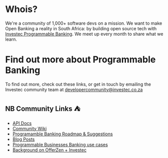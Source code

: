 # Whois?
We're a community of 1,000+ software devs on a mission. We want to make Open Banking a reality in South Africa: by building open source tech with [Investec Programmable Banking](https://www.investec.com/en_za/banking/programmable-banking.html). We meet up every month to share what we learn.

# Find out more about Programmable Banking

To find out more, check out these links, or get in touch by emailing the Investec community team at [developercommunity@investec.co.za](developercommunity@investec.co.za)

## NB Community Links  :tent:

- [API Docs](https://developer.investec.com/)
- [Community Wiki](https://offerzen.gitbook.io/programmable-banking-community-wiki/)
- [Programamble Banking Roadmap & Suggestions](https://programmable-banking-community.canny.io/)
- [Blog Posts](https://www.offerzen.com/blog#stq=Programmable%20Banking%20Community&stp=1)
- [Programmable Businesses Banking use cases](https://docs.google.com/presentation/d/e/2PACX-1vQJFvudepzE4DhSiISyx7TcWdu0R35bCwsRbcVjkvLziy5JLRwfWT3vnMNds7wcCmBxBye021zj7rIv/pub?start=false&loop=false&delayms=3000&slide=id.g91f766fb9b_0_1278)
- [Background on OfferZen + Investec](https://www.offerzen.com/blog/building-a-programmable-bank-account-for-developers-part-2)
